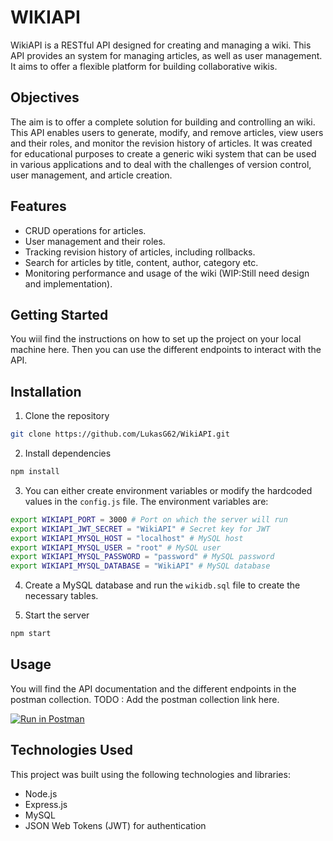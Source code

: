 # WIKIAPI

WikiAPI is a RESTful API designed for creating and managing a wiki. This API provides an system for managing articles, as well as user management. It aims to offer a flexible platform for building collaborative wikis.

## Objectives

The aim is to offer a complete solution for building and controlling an wiki. This API enables users to generate, modify, and remove articles, view users and their roles, and monitor the revision history of articles. It was created for educational purposes to create a generic wiki system that can be used in various applications and to deal with the challenges of version control, user management, and article creation.

## Features

- CRUD operations for articles.
- User management and their roles.
- Tracking revision history of articles, including rollbacks.
- Search for articles by title, content, author, category etc.
- Monitoring performance and usage of the wiki (WIP:Still need design and implementation).

## Getting Started

You wiil find the instructions on how to set up the project on your local machine here. Then you can use the different endpoints to interact with the API.

## Installation

1. Clone the repository

```bash
git clone https://github.com/LukasG62/WikiAPI.git
```

2. Install dependencies

```bash
npm install
```

3. You can either create environment variables or modify the hardcoded values in the `config.js` file. The environment variables are:

```bash
export WIKIAPI_PORT = 3000 # Port on which the server will run
export WIKIAPI_JWT_SECRET = "WikiAPI" # Secret key for JWT
export WIKIAPI_MYSQL_HOST = "localhost" # MySQL host
export WIKIAPI_MYSQL_USER = "root" # MySQL user
export WIKIAPI_MYSQL_PASSWORD = "password" # MySQL password
export WIKIAPI_MYSQL_DATABASE = "WikiAPI" # MySQL database
```

4. Create a MySQL database and run the `wikidb.sql` file to create the necessary tables.

5. Start the server

```bash
npm start
```

## Usage

You will find the API documentation and the different endpoints in the postman collection.
TODO : Add the postman collection link here.

[![Run in Postman](https://run.pstmn.io/button.svg)](https://app.getpostman.com)

## Technologies Used

This project was built using the following technologies and libraries:

- Node.js
- Express.js
- MySQL
- JSON Web Tokens (JWT) for authentication
